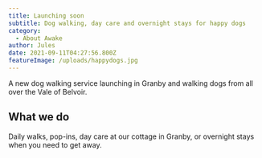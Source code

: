 ```yaml
---
title: Launching soon
subtitle: Dog walking, day care and overnight stays for happy dogs
category:
  - About Awake
author: Jules
date: 2021-09-11T04:27:56.800Z
featureImage: /uploads/happydogs.jpg
---
```

A new dog walking service launching in Granby and walking dogs from all over the Vale of Belvoir.

## What we do

Daily walks, pop-ins, day care at our cottage in Granby, or overnight stays when you need to get away.